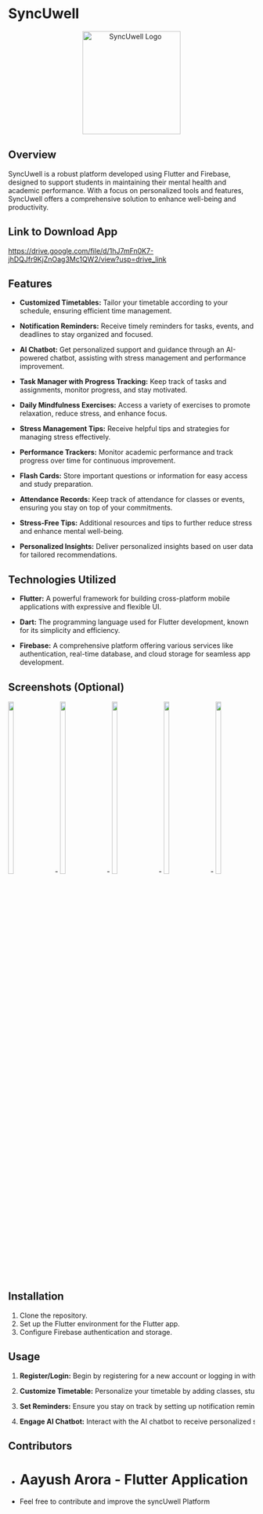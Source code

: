 # SyncUwell

<p align="center">
 <a href="https://freeimage.host/i/JNqHBOF"><img src="https://iili.io/JNqHBOF.md.png" alt="SyncUwell Logo" width="200" height="210"></a>
</p>

## Overview
SyncUwell is a robust platform developed using Flutter and Firebase, designed to support students in maintaining their mental health and academic performance. With a focus on personalized tools and features, SyncUwell offers a comprehensive solution to enhance well-being and productivity.

## Link to Download App
https://drive.google.com/file/d/1hJ7mFn0K7-jhDQJfr9KjZnOag3Mc1QW2/view?usp=drive_link

## Features

- **Customized Timetables:** Tailor your timetable according to your schedule, ensuring efficient time management.

- **Notification Reminders:** Receive timely reminders for tasks, events, and deadlines to stay organized and focused.

- **AI Chatbot:** Get personalized support and guidance through an AI-powered chatbot, assisting with stress management and performance improvement.

- **Task Manager with Progress Tracking:** Keep track of tasks and assignments, monitor progress, and stay motivated.

- **Daily Mindfulness Exercises:** Access a variety of exercises to promote relaxation, reduce stress, and enhance focus.

- **Stress Management Tips:** Receive helpful tips and strategies for managing stress effectively.

- **Performance Trackers:** Monitor academic performance and track progress over time for continuous improvement.

- **Flash Cards:** Store important questions or information for easy access and study preparation.

- **Attendance Records:** Keep track of attendance for classes or events, ensuring you stay on top of your commitments.

- **Stress-Free Tips:** Additional resources and tips to further reduce stress and enhance mental well-being.

- **Personalized Insights:** Deliver personalized insights based on user data for tailored recommendations.

## Technologies Utilized

- **Flutter:** A powerful framework for building cross-platform mobile applications with expressive and flexible UI.

- **Dart:** The programming language used for Flutter development, known for its simplicity and efficiency.

- **Firebase:** A comprehensive platform offering various services like authentication, real-time database, and cloud storage for seamless app development.



## Screenshots (Optional)

<div style="white-space: nowrap; overflow-x: auto; overflow-y: hidden; width: 100%; display: inline-block;">
   <img src="https://iili.io/JNqdiiJ.md.jpg" alt="Screenshot 1" style="width: 15%; height: 30%; margin-right: 20px; display: inline-block;">-
    <img src="https://iili.io/JNq2qRS.md.jpg" alt="Screenshot 2" style="width: 15%; height: 30%; margin-right: 20px; display: inline-block;">-
    <img src="https://iili.io/JNq3n7p.md.jpg" alt="Screenshot 3" style="width: 15%; height: 30%; margin-right: 20px; display: inline-block;">-
   <img src="https://iili.io/JNq3RBs.md.jpg" alt="Screenshot 4" style="width: 15%; height: 30%; margin-right: 20px; display: inline-block;">-
  <img src="https://iili.io/JNq3cYl.md.jpg" alt="Screenshot 5" style="width: 15%; height: 30%;margin-right: 20px; display: inline-block;">-
    <img src="https://iili.io/JNq3w3x.md.jpg" alt="Screenshot 6" style="width: 15%; height: 30%; margin-right: 20px; display: inline-block;">-
     <img src="https://iili.io/JNq38j1.md.jpg" alt="Screenshot 7" style="width: 15%; height: 30%; margin-right: 20px; display: inline-block;">-
     <img src="https://iili.io/JNqFI8Q.md.jpg" alt="Screenshot 8" style="width: 15%; height: 30%; margin-right: 20px; display: inline-block;">-
    <img src="https://iili.io/JNqFjoX.md.jpg" alt="Screenshot 9" style="width: 15%; height: 30%; margin-right: 20px; display: inline-block;">-
       <img src="https://iili.io/JNqFUR2.md.jpg" alt="Screenshot 10" style="width: 15%; height: 30%; margin-right: 20px; display: inline-block;">-
     <img src="https://iili.io/JNqFLKb.md.jpg" alt="Screenshot 11" style="width: 15%; height: 30%; margin-right: 20px; display: inline-block;">-
  <img src="https://iili.io/JNqKCbI.md.jpg" alt="Screenshot 12" style="width: 15%; height: 30%; margin-right: 20px; display: inline-block;">-
   <img src="https://iili.io/JNqKzsn.md.jpg" alt="Screenshot 13" style="width: 15%; height: 30%; margin-right: 20px; display: inline-block;">-
   <img src="https://iili.io/JNqKQLX.md.jpg" alt="Screenshot 14" style="width: 15%; height: 30%; margin-right: 20px; display: inline-block;">-
   <img src="https://iili.io/JNqKp2f.md.jpg" alt="Screenshot 15" style="width: 15%; height: 30%; margin-right: 20px; display: inline-block;">

 
## Installation

1. Clone the repository.
2. Set up the Flutter environment for the Flutter app.
3. Configure Firebase authentication and storage.

## Usage

1. **Register/Login:** Begin by registering for a new account or logging in with existing credentials to access SyncUwell's features.

2. **Customize Timetable:** Personalize your timetable by adding classes, study sessions, and other commitments to better manage your time.

3. **Set Reminders:** Ensure you stay on track by setting up notification reminders for important tasks, assignments, and events.

4. **Engage AI Chatbot:** Interact with the AI chatbot to receive personalized support, guidance on stress management, productivity tips, and answers to your questions.


## Contributors

- # Aayush Arora - Flutter Application
- Feel free to contribute and improve the syncUwell Platform


